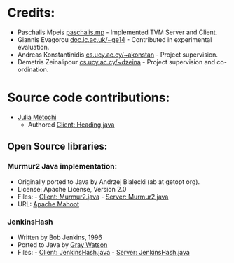 # Credits:
* Paschalis Mpeis [paschalis.mp](http://paschalis.mp/) 
      - Implemented TVM Server and Client.
* Giannis Evagorou [doc.ic.ac.uk/~ge14](https://www.doc.ic.ac.uk/~ge14/)
      - Contributed in experimental evaluation.
* Andreas Konstantinidis [cs.ucy.ac.cy/~akonstan](http://www.cs.ucy.ac.cy/~akonstan/)
      - Project supervision.
* Demetris Zeinalipour [cs.ucy.ac.cy/~dzeina](https://www.cs.ucy.ac.cy/~dzeina/)
      - Project supervision and co-ordination.

# Source code contributions:
* [Julia Metochi](http://www.cs.ucy.ac.cy/~jmetoc01/)
   - Authored [Client: Heading.java](./Client/app/src/main/java/cy/ac/ucy/cs/tvm/tvm/Heading.java)

## Open Source libraries:

### Murmur2 Java implementation:
* Originally ported to Java by Andrzej Bialecki (ab at getopt org).
* License: Apache License, Version 2.0
* Files:
      - [Client: Murmur2.java](./Client/app/src/main/java/cy/ac/ucy/cs/tvm/Bloomfilter/Murmur2.java)
      - [Server: Murmur2.java](./Server/src/java/cy/ac/ucy/dmsl/vectormap/paschalis/bloom/Murmur2.java)
* URL: [Apache Mahoot](https://github.com/apache/mahout)

### JenkinsHash
* Written by Bob Jenkins, 1996
* Ported to Java by [Gray Watson](http://256.com/gray/)
* Files:
      - [Client: JenkinsHash.java](./Client/app/src/main/java/cy/ac/ucy/cs/tvm/Bloomfilter/JenkinsHash.java)
      - [Server: JenkinsHash.java](./Server/src/java/cy/ac/ucy/dmsl/vectormap/paschalis/bloom/JenkinsHash.java)
